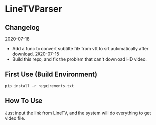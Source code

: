 # LineTVParser
## Changelog
2020-07-18
* Add a func to convert subtilte file from vtt to srt automatically after download.
2020-07-15
* Build this repo, and fix the problem that can't download HD video.

## First Use (Build Environment)
`pip install -r requirements.txt`
## How To Use
Just input the link from LineTV, and the system will do everything to get video file.
